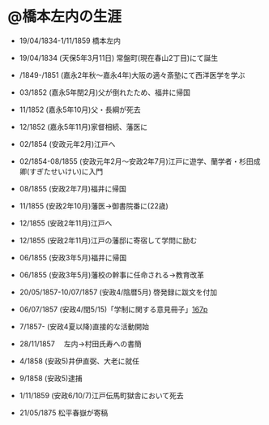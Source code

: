 @橋本左内の生涯
===============

- 19/04/1834-1/11/1859 橋本左内
- 19/04/1834 (天保5年3月11日) 常盤町(現在春山2丁目)にて誕生
- /1849-/1851 (嘉永2年秋〜嘉永4年)大阪の適々斎塾にて西洋医学を学ぶ
- 03/1852 (嘉永5年閏2月)父が倒れたため、福井に帰国
- 11/1852 (嘉永5年10月)父・長綱が死去
- 12/1852 (嘉永5年11月)家督相続、藩医に
- 02/1854 (安政元年2月)江戸へ
- 02/1854-08/1855 (安政元年2月〜安政2年7月)江戸に遊学、蘭学者・杉田成卿(すぎたせいけい)に入門
- 08/1855 (安政2年7月)福井に帰国
- 11/1855 (安政2年10月)藩医→御書院番に(22歳)
- 12/1855 (安政2年11月)江戸へ
- 12/1855 (安政2年11月)江戸の藩邸に寄宿して学問に励む
- 06/1855 (安政3年5月)福井に帰国
- 06/1855 (安政3年5月)藩校の幹事に任命される→教育改革

- 20/05/1857-10/07/1857 (安政4/陰暦5月) 啓発録に跋文を付加
- 06/07/1857 (安政4/閏5/15)「学制に関する意見冊子」[167p](https://app.box.com/s/oryzo01k31shmcc1xairf8watn9gt0xh)
- 7/1857- (安政4夏以降)直接的な活動開始
- 28/11/1857 　左内→村田氏寿への書簡
- 4/1858 (安政5)井伊直弼、大老に就任
- 9/1858 (安政5)逮捕
- 1/11/1859 (安政6/10/7)江戸伝馬町獄舎において死去

- 21/05/1875 松平春嶽が寄稿
